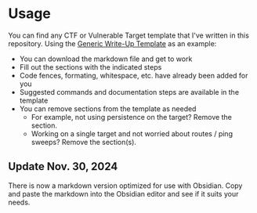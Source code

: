 # Usage

You can find any CTF or Vulnerable Target template that I've written in this repository. Using the [Generic Write-Up Template](https://github.com/0xBEN/WriteupTemplates/blob/main/Generic-Writeup-Template.md) as an example:
* You can download the markdown file and get to work
* Fill out the sections with the indicated steps
* Code fences, formating, whitespace, etc. have already been added for you
* Suggested commands and documentation steps are available in the template
* You can remove sections from the template as needed
  * For example, not using persistence on the target? Remove the section.
  * Working on a single target and not worried about routes / ping sweeps? Remove the section(s).
 
## **Update Nov. 30, 2024**

There is now a markdown version optimized for use with Obsidian. Copy and paste the markdown into the Obsidian editor and see if it suits your needs.
